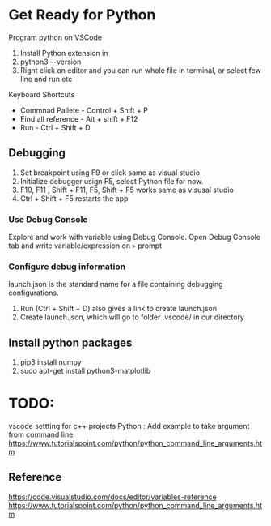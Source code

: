 # Get Ready for Python 

Program python on VSCode 
1. Install Python extension in 
2. python3 --version
3. Right click on editor and you can run whole file in terminal, or select few line and run etc

Keyboard Shortcuts
- Commnad Pallete -  Control + Shift + P
- Find all reference - Alt + shift + F12
- Run  - Ctrl + Shift + D

## Debugging
1. Set breakpoint using F9 or click same as visual studio
2. Initialize debugger usign F5, select Python file for now.
3. F10, F11 , Shift + F11, F5, Shift + F5 works same as visusal studio
4. Ctrl + Shift + F5 restarts the app
### Use Debug Console 
Explore and work with variable using Debug Console. Open Debug Console tab and write variable/expression on `>` prompt

### Configure debug information 
launch.json is the standard name for a file containing debugging configurations.

1. Run (Ctrl + Shift + D) also gives a link to create launch.json
2. Create launch.json, which will go to folder .vscode/ in cur directory



## Install python packages
1. pip3 install numpy
2. sudo apt-get install python3-matplotlib

# TODO:
vscode settting for c++ projects 
Python : Add example to take argument from command line 
https://www.tutorialspoint.com/python/python_command_line_arguments.htm

## Reference 
https://code.visualstudio.com/docs/editor/variables-reference
https://www.tutorialspoint.com/python/python_command_line_arguments.htm